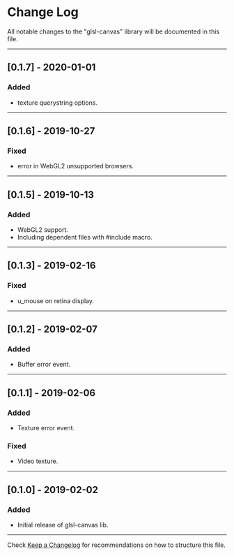 # Change Log
All notable changes to the "glsl-canvas" library will be documented in this file.

---

## [0.1.7] - 2020-01-01
### Added
- texture querystring options.

---

## [0.1.6] - 2019-10-27
### Fixed
- error in WebGL2 unsupported browsers.

---

## [0.1.5] - 2019-10-13
### Added
- WebGL2 support.
- Including dependent files with #include macro.

---

## [0.1.3] - 2019-02-16
### Fixed
- u_mouse on retina display.

---

## [0.1.2] - 2019-02-07
### Added
- Buffer error event.

---

## [0.1.1] - 2019-02-06
### Added
- Texture error event.
### Fixed
- Video texture.

---

## [0.1.0] - 2019-02-02
### Added
- Initial release of glsl-canvas lib.

---

Check [Keep a Changelog](http://keepachangelog.com/) for recommendations on how to structure this file.
